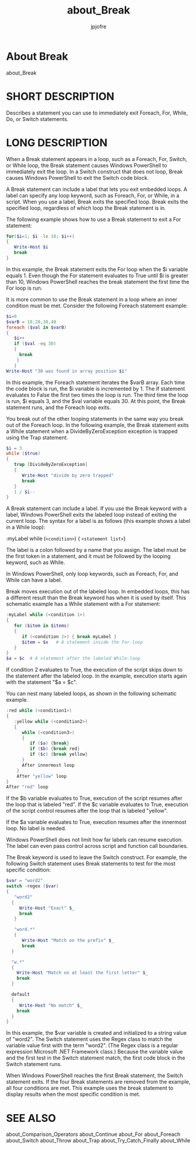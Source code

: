 ﻿---
title: about_Break
description:
keywords: powershell, cmdlet
author: jpjofre
manager: carolz
ms.date: 2016-10-11
ms.topic: reference
ms.prod: powershell
ms.technology: powershell
title: about_Break
ms.custom: na
ms.reviewer: na
ms.suite: na
ms.tgt_pltfrm: na
ms.topic: article
---
# About Break

about_Break

# SHORT DESCRIPTION

Describes a statement you can use to immediately exit Foreach, For, While,
Do, or Switch statements.

# LONG DESCRIPTION

When a Break statement appears in a loop, such as a Foreach, For, Switch,
or While loop, the Break statement causes Windows PowerShell to immediately
exit the loop. In a Switch construct that does not loop, Break causes
Windows PowerShell to exit the Switch code block.

A Break statement can include a label that lets you exit embedded loops.
A label can specify any loop keyword, such as Foreach, For, or While, in a
script. When you use a label, Break exits the specified loop. Break exits
the specified loop, regardless of which loop the Break statement is in.

The following example shows how to use a Break statement to exit a For
statement:

```powershell
for($i=1; $i -le 10; $i++)
{
   Write-Host $i
   break
}
```

In this example, the Break statement exits the For loop when the $i
variable equals 1. Even though the For statement evaluates to True
until $i is greater than 10, Windows PowerShell reaches the break statement
the first time the For loop is run.

It is more common to use the Break statement in a loop where
an inner condition must be met. Consider the following Foreach
statement example:

```powershell
$i=0
$varB = 10,20,30,40
foreach ($val in $varB)
{
   $i++
   if ($val -eq 30)
   {
     break
    }
   }
Write-Host "30 was found in array position $i"
```

In this example, the Foreach statement iterates the $varB array. Each
time the code block is run, the $i variable is incremented by 1. The
If statement evaluates to False the first two times the
loop is run. The third time the loop is run, $i equals 3, and the $val
variable equals 30. At this point, the Break statement runs, and the
Foreach loop exits.

You break out of the other looping statements in the same way you
break out of the Foreach loop. In the following example, the Break
statement exits a While statement when a DivideByZeroException exception
is trapped using the Trap statement.

```powershell
$i = 3
while ($true)
{
   trap [DivideByZeroException]
   {
      Write-Host "divide by zero trapped"
      break
   }
   1 / $i--
}
```

A Break statement can include a label. If you use the Break keyword with
a label, Windows PowerShell exits the labeled loop instead of exiting the
current loop. The syntax for a label is as follows (this example shows a
label in a While loop):

:myLabel while (`<condition>`) { `<statement list>`}

The label is a colon followed by a name that you assign. The label must be
the first token in a statement, and it must be followed by the looping
keyword, such as While.

In Windows PowerShell, only loop keywords, such as Foreach, For, and While
can have a label.

Break moves execution out of the labeled loop. In embedded loops, this has
a different result than the Break keyword has when it is used by itself.
This schematic example has a While statement with a For statement:

```powershell
:myLabel while (<condition 1>)
{
   for ($item in $items)
   {
      if (<condition 2>) { break myLabel }
      $item = $x   # A statement inside the For-loop
   }
}
$a = $c  # A statement after the labeled While-loop
```

If condition 2 evaluates to True, the execution of the script skips down
to the statement after the labeled loop. In the example, execution starts
again with the statement "$a = $c".

You can nest many labeled loops, as shown in the following schematic
example.

```powershell
:red while (<condition1>)
{
   :yellow while (<condition2>)
   {
      while (<condition3>)
      {
         if ($a) {break}
         if ($b) {break red}
         if ($c) {break yellow}
      }
      After innermost loop
    }
    After "yellow" loop
}
After "red" loop
```

If the $b variable evaluates to True, execution of the script resumes
after the loop that is labeled "red". If the $c variable evaluates to
True, execution of the script control resumes after the loop that is
labeled "yellow".

If the $a variable evaluates to True, execution resumes after the innermost
loop. No label is needed.

Windows PowerShell does not limit how far labels can resume execution. The
label can even pass control across script and function call boundaries.

The Break keyword is used to leave the Switch construct. For example,
the following Switch statement uses Break statements to test for the
most specific condition:

```powershell
$var = "word2"
switch -regex ($var)
{
   "word2"
  {
     Write-Host "Exact" $_
     break
   }

   "word.*"
   {
      Write-Host "Match on the prefix" $_
      break
  }

  "w.*"
  {
    Write-Host "Match on at least the first letter" $_
    break
  }

  default
  {
     Write-Host "No match" $_
    break
  }
}
```

In this example, the $var variable is created and initialized to a string
value of "word2". The Switch statement uses the Regex class to match the
variable value first with the term "word2". (The Regex class is a regular
expression Microsoft .NET Framework class.) Because the variable value and
the first test in the Switch statement match, the first code block in the
Switch statement runs.

When Windows PowerShell reaches the first Break statement, the Switch
statement exits. If the four Break statements are removed from the example,
all four conditions are met. This example uses the break statement to
display results when the most specific condition is met.

# SEE ALSO

about_Comparison_Operators
about_Continue
about_For
about_Foreach
about_Switch
about_Throw
about_Trap
about_Try_Catch_Finally
about_While

